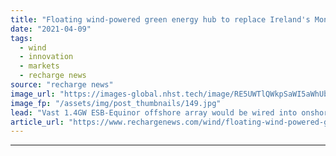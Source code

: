 ```yaml
---
title: "Floating wind-powered green energy hub to replace Ireland's Moneypoint coal plant"
date: "2021-04-09"
tags: 
  - wind
  - innovation
  - markets
  - recharge news
source: "recharge news"
image_url: "https://images-global.nhst.tech/image/RE5UWTlQWkpSaWI5aWhUblZyU0U4MWZGcjlPaVJOK09SeERFMDRTQ3N0TT0=/nhst/binary/bf2d8ed77417b6eedd59a6db73b961ea"
image_fp: "/assets/img/post_thumbnails/149.jpg"
lead: "Vast 1.4GW ESB-Equinor offshore array would be wired into onshore complex complete with deepwater construction yard, hydrogen storage and giant power management station"
article_url: "https://www.rechargenews.com/wind/floating-wind-powered-green-energy-hub-to-replace-irelands-moneypoint-coal-plant/2-1-993400"
---
```


---
